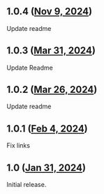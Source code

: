 ## 1.0.4 ([Nov 9, 2024](https://github.com/ramensoftware/windhawk-mods/blob/93a4f6716925c46ae06d6f8d074d01fbede704c1/mods/classic-theme-enable.wh.cpp))

Update readme

## 1.0.3 ([Mar 31, 2024](https://github.com/ramensoftware/windhawk-mods/blob/8d78250517634d099e98c576b2608dd105d986b4/mods/classic-theme-enable.wh.cpp))

Update Readme

## 1.0.2 ([Mar 26, 2024](https://github.com/ramensoftware/windhawk-mods/blob/a78ff5da6c13e3c61c90009cc50b1ba6df17a118/mods/classic-theme-enable.wh.cpp))

Update readme

## 1.0.1 ([Feb 4, 2024](https://github.com/ramensoftware/windhawk-mods/blob/f4c0426865f3264e8049d6ae134b193bab84f350/mods/classic-theme-enable.wh.cpp))

Fix links

## 1.0 ([Jan 31, 2024](https://github.com/ramensoftware/windhawk-mods/blob/0b1ccc0fffe836d1711816b6124c21f761501298/mods/classic-theme-enable.wh.cpp))

Initial release.
